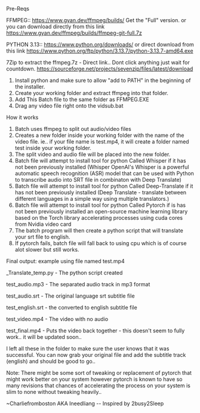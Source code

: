 Pre-Reqs

FFMPEG:: https://www.gyan.dev/ffmpeg/builds/ Get the "Full" version. or you can download directly from this link
https://www.gyan.dev/ffmpeg/builds/ffmpeg-git-full.7z

PYTHON 3.13:: https://www.python.org/downloads/ or direct download from this link
https://www.python.org/ftp/python/3.13.7/python-3.13.7-amd64.exe

7Zip to extract the ffmpeg.7z - Direct link.. Dont click anything just wait for countdown. 
https://sourceforge.net/projects/sevenzip/files/latest/download


1) Install python and make sure to allow  "add to PATH" in the beginning of the installer.
2) Create your working folder and extract ffmpeg into that folder.
3) Add This Batch file to the same folder as FFMPEG.EXE
4) Drag any video file right onto the vidsub.bat


How it works 
1) Batch uses ffmpeg to split out audio/video files
2) Creates a new folder inside your working folder with the name of the video file. ie.. if your file name is test.mp4, it will create a folder named test inside your working folder.
3) The split video and audio file will be placed into the new folder.
4) Batch file will attempt to install tool for python Called Whisper if it has not been previously installed 
        (Whisper OpenAI's Whisper is a powerful automatic speech recognition (ASR) model that can be used with Python to transcribe audio into SRT file in combinaton with Deep Translate)
5) Batch file will attempt to install tool for python Called Deep-Translate if it has not been previously installed
        (Deep Translate - translate between different languages in a simple way using multiple translators.)
6) Batch file will attempt to install tool for python Called Pytorch if is has not been previously installed
        an open-source machine learning library based on the Torch library accelerating processes using cuda cores from Nvidia video card
7) The batch program will then create a python script that will translate your srt file to english.
8) If pytorch fails, batch file will fall back to using cpu which is of course alot slower but still works.


Final output: example using file named test.mp4

_Translate_temp.py - The python script created

test_audio.mp3 - The separated audio track in mp3 format

test_audio.srt - The original language srt subtitle file

test_english.srt - the converted to english subtitle file

test_video.mp4 - The video with no audio

test_final.mp4 - Puts the video back together - this doesn't seem to fully work.. it will be updated soon..


I left all these in the folder to make sure the user knows that it was successful. 
You can now grab your original file and add the subtitle track (english) and should be good to go.. 

Note: There might be some sort of tweaking or replacement of pytorch that might work better on your system however pytorch is known to have so many revisions that chances of accelerating the process on your system is slim to none without tweaking heavily..

~Charliefromboston AKA Ineedliang  -- Inspired by 2busy2Sleep
